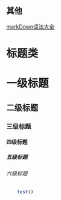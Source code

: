 ## 其他
[markDown语法大全](https://github.com/bailicangdu/blog/issues/2)

# 标题类

# 一级标题
## 二级标题
### 三级标题
#### 四级标题
##### 五级标题
###### 六级标题

```javascript
    test()
```


